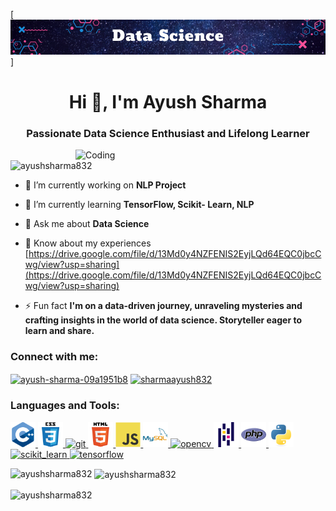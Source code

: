 [![MasterHead](https://github.com/ElizaLo/Data-Science/blob/master/img/Banner_Data_Science.png)]
<h1 align="center">Hi 👋, I'm Ayush Sharma</h1>
<h3 align="center">Passionate Data Science Enthusiast and Lifelong Learner</h3>
<img align="right" alt="Coding" width="400" src="https://raw.githubusercontent.com/TheDudeThatCode/TheDudeThatCode/master/Assets/Developer.gif">

<p align="left"> <img src="https://komarev.com/ghpvc/?username=ayushsharma832&label=Profile%20views&color=0e75b6&style=flat" alt="ayushsharma832" /> </p>

- 🔭 I’m currently working on **NLP Project**

- 🌱 I’m currently learning **TensorFlow, Scikit- Learn, NLP**

- 💬 Ask me about **Data Science**

- 📄 Know about my experiences [https://drive.google.com/file/d/13Md0y4NZFENIS2EyjLQd64EQC0jbcCwg/view?usp=sharing](https://drive.google.com/file/d/13Md0y4NZFENIS2EyjLQd64EQC0jbcCwg/view?usp=sharing)

- ⚡ Fun fact **I'm on a data-driven journey, unraveling mysteries and crafting insights in the world of data science. Storyteller eager to learn and share.**

<h3 align="left">Connect with me:</h3>
<p align="left">
<a href="https://linkedin.com/in/ayush-sharma-09a1951b8" target="blank"><img align="center" src="https://raw.githubusercontent.com/rahuldkjain/github-profile-readme-generator/master/src/images/icons/Social/linked-in-alt.svg" alt="ayush-sharma-09a1951b8" height="30" width="40" /></a>
<a href="https://www.hackerrank.com/sharmaayush832" target="blank"><img align="center" src="https://raw.githubusercontent.com/rahuldkjain/github-profile-readme-generator/master/src/images/icons/Social/hackerrank.svg" alt="sharmaayush832" height="30" width="40" /></a>
</p>

<h3 align="left">Languages and Tools:</h3>
<p align="left"> <a href="https://www.w3schools.com/cpp/" target="_blank" rel="noreferrer"> <img src="https://raw.githubusercontent.com/devicons/devicon/master/icons/cplusplus/cplusplus-original.svg" alt="cplusplus" width="40" height="40"/> </a> <a href="https://www.w3schools.com/css/" target="_blank" rel="noreferrer"> <img src="https://raw.githubusercontent.com/devicons/devicon/master/icons/css3/css3-original-wordmark.svg" alt="css3" width="40" height="40"/> </a> <a href="https://git-scm.com/" target="_blank" rel="noreferrer"> <img src="https://www.vectorlogo.zone/logos/git-scm/git-scm-icon.svg" alt="git" width="40" height="40"/> </a> <a href="https://www.w3.org/html/" target="_blank" rel="noreferrer"> <img src="https://raw.githubusercontent.com/devicons/devicon/master/icons/html5/html5-original-wordmark.svg" alt="html5" width="40" height="40"/> </a> <a href="https://developer.mozilla.org/en-US/docs/Web/JavaScript" target="_blank" rel="noreferrer"> <img src="https://raw.githubusercontent.com/devicons/devicon/master/icons/javascript/javascript-original.svg" alt="javascript" width="40" height="40"/> </a> <a href="https://www.mysql.com/" target="_blank" rel="noreferrer"> <img src="https://raw.githubusercontent.com/devicons/devicon/master/icons/mysql/mysql-original-wordmark.svg" alt="mysql" width="40" height="40"/> </a> <a href="https://opencv.org/" target="_blank" rel="noreferrer"> <img src="https://www.vectorlogo.zone/logos/opencv/opencv-icon.svg" alt="opencv" width="40" height="40"/> </a> <a href="https://pandas.pydata.org/" target="_blank" rel="noreferrer"> <img src="https://raw.githubusercontent.com/devicons/devicon/2ae2a900d2f041da66e950e4d48052658d850630/icons/pandas/pandas-original.svg" alt="pandas" width="40" height="40"/> </a> <a href="https://www.php.net" target="_blank" rel="noreferrer"> <img src="https://raw.githubusercontent.com/devicons/devicon/master/icons/php/php-original.svg" alt="php" width="40" height="40"/> </a> <a href="https://www.python.org" target="_blank" rel="noreferrer"> <img src="https://raw.githubusercontent.com/devicons/devicon/master/icons/python/python-original.svg" alt="python" width="40" height="40"/> </a> <a href="https://scikit-learn.org/" target="_blank" rel="noreferrer"> <img src="https://upload.wikimedia.org/wikipedia/commons/0/05/Scikit_learn_logo_small.svg" alt="scikit_learn" width="40" height="40"/> </a> <a href="https://www.tensorflow.org" target="_blank" rel="noreferrer"> <img src="https://www.vectorlogo.zone/logos/tensorflow/tensorflow-icon.svg" alt="tensorflow" width="40" height="40"/> </a> </p>

<p><img align="left" src="https://github-readme-stats.vercel.app/api/top-langs?username=ayushsharma832&show_icons=true&locale=en&layout=compact" alt="ayushsharma832" /></p>

<p>&nbsp;<img align="center" src="https://github-readme-stats.vercel.app/api?username=ayushsharma832&show_icons=true&locale=en" alt="ayushsharma832" /></p>

<p><img align="center" src="https://github-readme-streak-stats.herokuapp.com/?user=ayushsharma832&" alt="ayushsharma832" /></p>
